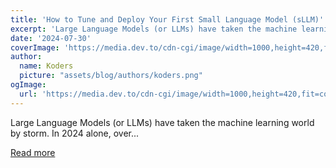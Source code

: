 ```yaml
---
title: 'How to Tune and Deploy Your First Small Language Model (sLLM)'
excerpt: 'Large Language Models (or LLMs) have taken the machine learning world by storm. In 2024 alone, over...'
date: '2024-07-30'
coverImage: 'https://media.dev.to/cdn-cgi/image/width=1000,height=420,fit=cover,gravity=auto,format=auto/https%3A%2F%2Fdev-to-uploads.s3.amazonaws.com%2Fuploads%2Farticles%2F4zqnbap2asb97tg1ad1c.jpg'
author:
  name: Koders
  picture: "assets/blog/authors/koders.png"
ogImage:
  url: 'https://media.dev.to/cdn-cgi/image/width=1000,height=420,fit=cover,gravity=auto,format=auto/https%3A%2F%2Fdev-to-uploads.s3.amazonaws.com%2Fuploads%2Farticles%2F4zqnbap2asb97tg1ad1c.jpg'
---
```


Large Language Models (or LLMs) have taken the machine learning world by storm. In 2024 alone, over...

[Read more](https://dev.to/kitops/how-to-tune-and-deploy-your-first-small-language-model-sllm-12nd)
